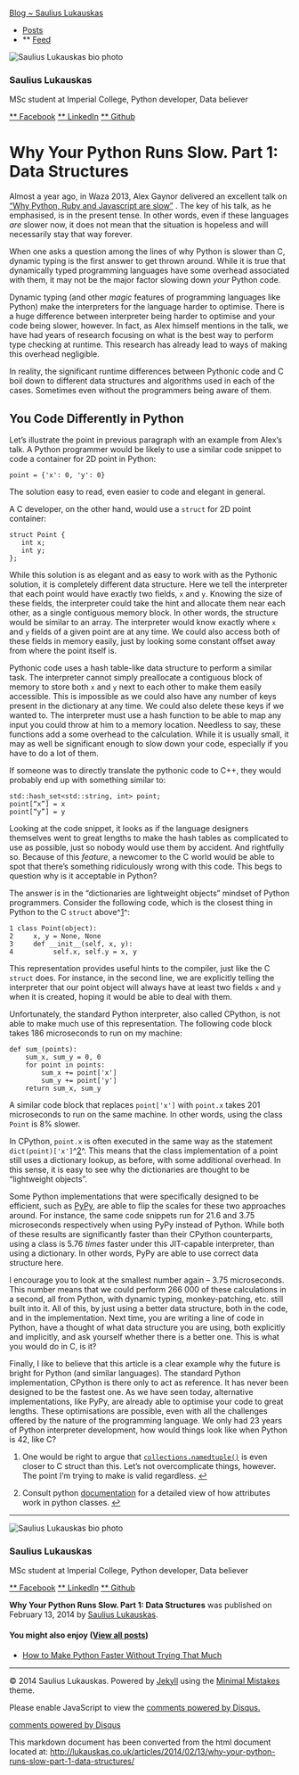 [Blog \~ Saulius Lukauskas](/)

-   [Posts](/posts/)
-   ** [Feed](/feed.xml "Atom/RSS feed")

![Saulius Lukauskas bio photo](/images/avatar.png)

### Saulius Lukauskas

MSc student at Imperial College, Python developer, Data believer

[** Facebook](http://facebook.com/saulius.lukauskas) [**
LinkedIn](http://linkedin.com/in/sauliuslukauskas) [**
Github](http://github.com/sauliusl)

Why Your Python Runs Slow. Part 1: Data Structures
==================================================

Almost a year ago, in Waza 2013, Alex Gaynor delivered an excellent talk
on [“Why Python, Ruby and Javascript are
slow”](http://vimeo.com/61044810) . The key of his talk, as he
emphasised, is in the present tense. In other words, even if these
languages *are* slower now, it does not mean that the situation is
hopeless and will necessarily stay that way forever.

When one asks a question among the lines of why Python is slower than C,
dynamic typing is the first answer to get thrown around. While it is
true that dynamically typed programming languages have some overhead
associated with them, it may not be the major factor slowing down *your*
Python code.

Dynamic typing (and other *magic* features of programming languages like
Python) make the interpreters for the language harder to optimise. There
is a huge difference between interpreter being harder to optimise and
your code being slower, however. In fact, as Alex himself mentions in
the talk, we have had years of research focusing on what is the best way
to perform type checking at runtime. This research has already lead to
ways of making this overhead negligible.

In reality, the significant runtime differences between Pythonic code
and C boil down to different data structures and algorithms used in each
of the cases. Sometimes even without the programmers being aware of
them.

You Code Differently in Python
------------------------------

Let’s illustrate the point in previous paragraph with an example from
Alex’s talk. A Python programmer would be likely to use a similar code
snippet to code a container for 2D point in Python:

    point = {'x': 0, 'y': 0}

The solution easy to read, even easier to code and elegant in general.

A C developer, on the other hand, would use a `struct` for 2D point
container:

    struct Point {
       int x;
       int y;
    };

While this solution is as elegant and as easy to work with as the
Pythonic solution, it is completely different data structure. Here we
tell the interpreter that each point would have exactly two fields, `x`
and `y`. Knowing the size of these fields, the interpreter could take
the hint and allocate them near each other, as a single contiguous
memory block. In other words, the structure would be similar to an
array. The interpreter would know exactly where `x` and `y` fields of a
given point are at any time. We could also access both of these fields
in memory easily, just by looking some constant offset away from where
the point itself is.

Pythonic code uses a hash table-like data structure to perform a similar
task. The interpreter cannot simply preallocate a contiguous block of
memory to store both `x` and `y` next to each other to make them easily
accessible. This is impossible as we could also have any number of keys
present in the dictionary at any time. We could also delete these keys
if we wanted to. The interpreter must use a hash function to be able to
map any input you could throw at him to a memory location. Needless to
say, these functions add a some overhead to the calculation. While it is
usually small, it may as well be significant enough to slow down your
code, especially if you have to do a lot of them.

If someone was to directly translate the pythonic code to C++, they
would probably end up with something similar to:

    std::hash_set<std::string, int> point;
    point[“x”] = x
    point[“y”] = y

Looking at the code snippet, it looks as if the language designers
themselves went to great lengths to make the hash tables as complicated
to use as possible, just so nobody would use them by accident. And
rightfully so. Because of this *feature*, a newcomer to the C world
would be able to spot that there’s something ridiculously wrong with
this code. This begs to question why is it acceptable in Python?

The answer is in the “dictionaries are lightweight objects” mindset of
Python programmers. Consider the following code, which is the closest
thing in Python to the C `struct` above^[1](#fn:1)^:

    1 class Point(object):
    2     x, y = None, None
    3     def __init__(self, x, y):
    4          self.x, self.y = x, y

This representation provides useful hints to the compiler, just like the
C `struct` does. For instance, in the second line, we are explicitly
telling the interpreter that our point object will always have at least
two fields `x` and `y` when it is created, hoping it would be able to
deal with them.

Unfortunately, the standard Python interpreter, also called CPython, is
not able to make much use of this representation. The following code
block takes 186 microseconds to run on my machine:

    def sum_(points):
        sum_x, sum_y = 0, 0
        for point in points:
            sum_x += point['x']
            sum_y += point['y']
        return sum_x, sum_y

A similar code block that replaces `point['x']` with `point.x` takes 201
microseconds to run on the same machine. In other words, using the class
`Point` is 8% slower.

In CPython, `point.x` is often executed in the same way as the statement
`dict(point)['x']`^[2](#fn:2)^. This means that the class implementation
of a point still uses a dictionary lookup, as before, with some
additional overhead. In this sense, it is easy to see why the
dictionaries are thought to be “lightweight objects”.

Some Python implementations that were specifically designed to be
efficient, such as [PyPy](http://pypy.org), are able to flip the scales
for these two approaches around. For instance, the same code snippets
run for 21.6 and 3.75 microseconds respectively when using PyPy instead
of Python. While both of these results are significantly faster than
their CPython counterparts, using a class is 5.76 *times* faster under
this JIT-capable interpreter, than using a dictionary. In other words,
PyPy are able to use correct data structure here.

I encourage you to look at the smallest number again – 3.75
microseconds. This number means that we could perform 266 000 of these
calculations in a second, all from Python, with dynamic typing,
monkey-patching, etc. still built into it. All of this, by just using a
better data structure, both in the code, and in the implementation. Next
time, you are writing a line of code in Python, have a thought of what
data structure you are using, both explicitly and implicitly, and ask
yourself whether there is a better one. This is what you would do in C,
is it?

Finally, I like to believe that this article is a clear example why the
future is bright for Python (and similar languages). The standard Python
implementation, CPython is there only to act as reference. It has never
been designed to be the fastest one. As we have seen today, alternative
implementations, like PyPy, are already able to optimise your code to
great lengths. These optimisations are possible, even with all the
challenges offered by the nature of the programming language. We only
had 23 years of Python interpreter development, how would things look
like when Python is 42, like C?

1.  One would be right to argue that
    [`collections.namedtuple()`](http://docs.python.org/2/library/collections.html#collections.namedtuple)
    is even closer to C struct than this. Let’s not overcomplicate
    things, however. The point I’m trying to make is valid regardless.
    [↩](#fnref:1)

2.  Consult python
    [documentation](http://docs.python.org/2/reference/datamodel.html#the-standard-type-hierarchy)
    for a detailed view of how attributes work in python classes.
    [↩](#fnref:2)

* * * * *

![Saulius Lukauskas bio photo](/images/avatar.png)

### Saulius Lukauskas

MSc student at Imperial College, Python developer, Data believer

[** Facebook](http://facebook.com/saulius.lukauskas) [**
LinkedIn](http://linkedin.com/in/sauliuslukauskas) [**
Github](http://github.com/sauliusl)

**Why Your Python Runs Slow. Part 1: Data Structures** was published on
February 13, 2014 by [Saulius
Lukauskas](/about "About Saulius Lukauskas").

#### You might also enjoy ([View all posts](/posts/))

-   [How to Make Python Faster Without Trying That
    Much](/articles/2014/02/12/how-to-make-python-faster-without-trying-that-much/ "How to Make Python Faster Without Trying That Much")

* * * * *

© 2014 Saulius Lukauskas. Powered by [Jekyll](http://jekyllrb.com) using
the [Minimal Mistakes](http://mademistakes.com/) theme.

Please enable JavaScript to view the [comments powered by
Disqus.](http://disqus.com/?ref_noscript)

[comments powered by Disqus](http://disqus.com)

This markdown document has been converted from the html document located at:
http://lukauskas.co.uk/articles/2014/02/13/why-your-python-runs-slow-part-1-data-structures/
